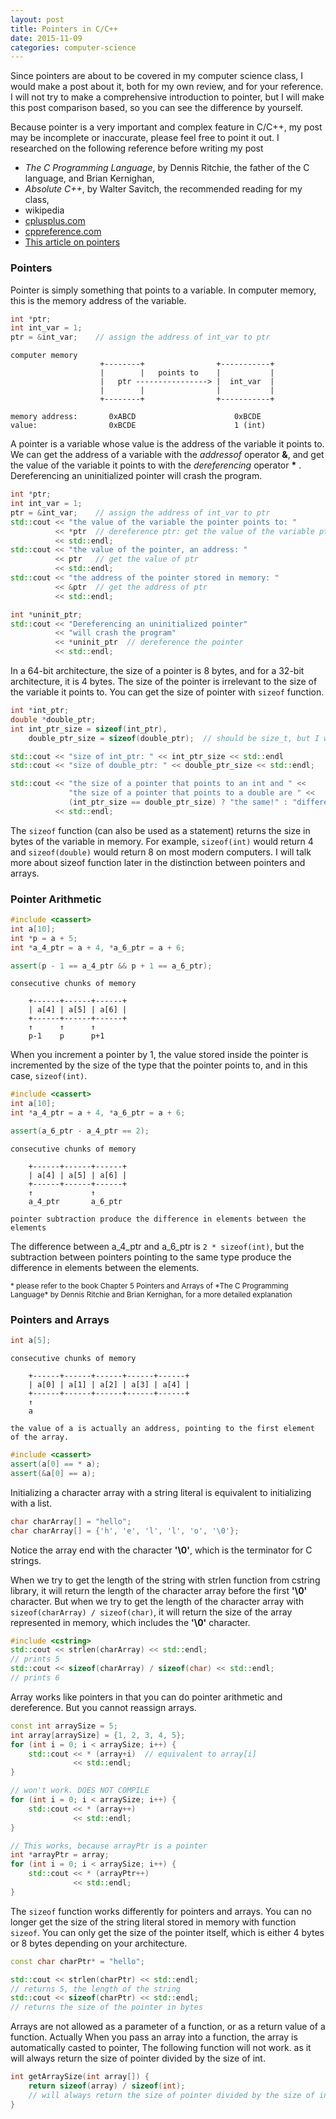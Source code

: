 ```yaml
---
layout: post
title: Pointers in C/C++
date: 2015-11-09
categories: computer-science
---
```



Since pointers are about to be covered in my computer science class,
I would make a post about it, both for my own review, and for your reference.
I will not try to make a comprehensive introduction to pointer, but I will make
this post comparison based, so you can see the difference by yourself.

Because pointer is a very important and complex feature in C/C++, my post may be incomplete or inaccurate,
please feel free to point it out. 
I researched on the following reference before writing my post

- *The C Programming Language*, by Dennis Ritchie, the father of the C language, and Brian Kernighan, 
- *Absolute C++*, by Walter Savitch, the recommended reading for my class,
- wikipedia
- [cplusplus.com](http://www.cplusplus.com/)
- [cppreference.com](http://en.cppreference.com/w/)
- [This article on pointers](http://cslibrary.stanford.edu/106/)

<!--
Most modern programming languages, like Java or Python, have abandoned the use of pointers, 
which when abused, can cause catastrophic consequences. They instead make use of
reference, which makes no difference between the reference itself and the variable obtained from dereference.
-->

### Pointers

Pointer is simply something that points to a variable. In computer memory, this is
the memory address of the variable.

```c++
int *ptr;
int int_var = 1;
ptr = &int_var;    // assign the address of int_var to ptr
```
```
computer memory
                    +--------+                +-----------+
                    |        |   points to    |           |
                    |   ptr ----------------> |  int_var  |
                    |        |                |           |
                    +--------+                +-----------+

memory address:       0xABCD                      0xBCDE
value:                0xBCDE                      1 (int)
```

A pointer is a variable whose value is the address of the variable it points to.
We can get the address of a variable with the _addressof_ operator **&**, and get the value of the
variable it points to with the _dereferencing_ operator **\*** . Dereferencing an
uninitialized pointer will crash the program.

```c++
int *ptr;
int int_var = 1;
ptr = &int_var;    // assign the address of int_var to ptr
std::cout << "the value of the variable the pointer points to: " 
          << *ptr  // dereference ptr: get the value of the variable ptr points to
          << std::endl;
std::cout << "the value of the pointer, an address: " 
          << ptr   // get the value of ptr
          << std::endl;
std::cout << "the address of the pointer stored in memory: " 
          << &ptr  // get the address of ptr
          << std::endl;

int *uninit_ptr;
std::cout << "Dereferencing an uninitialized pointer"
          << "will crash the program"
          << *uninit_ptr  // dereference the pointer 
          << std::endl;
```

In a 64-bit architecture, the size of a pointer
is 8 bytes, and for a 32-bit architecture, it is 4 bytes. The size of the pointer
is irrelevant to the size of the variable it points to. You can get the size of pointer
with ```sizeof``` function.

```c++
int *int_ptr;
double *double_ptr;
int int_ptr_size = sizeof(int_ptr), 
    double_ptr_size = sizeof(double_ptr);  // should be size_t, but I will use int for simplicity

std::cout << "size of int_ptr: " << int_ptr_size << std::endl 
std::cout << "size of double_ptr: " << double_ptr_size << std::endl;

std::cout << "the size of a pointer that points to an int and " <<
             "the size of a pointer that points to a double are " <<
             (int_ptr_size == double_ptr_size) ? "the same!" : "different!" 
          << std::endl;
```

The ```sizeof``` function (can also be used as a statement) returns the size in bytes of
the variable in memory. For example, ```sizeof(int)``` would return 4 
and ```sizeof(double)``` would return 8 on most modern computers. I will talk more
about sizeof function later in the distinction between pointers and arrays.


### Pointer Arithmetic
```c++
#include <cassert>
int a[10];
int *p = a + 5;
int *a_4_ptr = a + 4, *a_6_ptr = a + 6;

assert(p - 1 == a_4_ptr && p + 1 == a_6_ptr);
```
```
consecutive chunks of memory

    +------+------+------+
    | a[4] | a[5] | a[6] |
    +------+------+------+
    ↑      ↑      ↑
    p-1    p      p+1

```

When you increment a pointer by 1, the value stored inside the pointer is incremented
by the size of the type that the pointer points to, and in this case, ```sizeof(int)```.

```c++
#include <cassert>
int a[10];
int *a_4_ptr = a + 4, *a_6_ptr = a + 6;

assert(a_6_ptr - a_4_ptr == 2);
```
```
consecutive chunks of memory

    +------+------+------+
    | a[4] | a[5] | a[6] |
    +------+------+------+
    ↑             ↑
    a_4_ptr       a_6_ptr

pointer subtraction produce the difference in elements between the elements
```

The difference between a_4_ptr and a_6_ptr is ```2 * sizeof(int)```,
but the subtraction between pointers pointing to the same type produce 
the difference in elements between the elements.

<!--
Pointer arithmetic works on the following situations

- Comparison between pointers
  - comparison make sense when two pointers point to members of the same array
- Addition and subtraction of integers on a pointer
- Subtraction of a pointer to another pointer of the members of the same array
-->

<small>
    * please refer to the book Chapter 5 Pointers and Arrays of 
    *The C Programming Language* by Dennis Ritchie and Brian Kernighan, for a more detailed explanation
</small>

### Pointers and Arrays

```c++
int a[5];
```
```
consecutive chunks of memory

    +------+------+------+------+------+
    | a[0] | a[1] | a[2] | a[3] | a[4] |
    +------+------+------+------+------+
    ↑
    a

the value of a is actually an address, pointing to the first element 
of the array.
```
```c++
#include <cassert>
assert(a[0] == * a);
assert(&a[0] == a);
```

Initializing a character array with a string literal is equivalent to
initializing with a list.

```c++
char charArray[] = "hello";
char charArray[] = {'h', 'e', 'l', 'l', 'o', '\0'};
```

Notice the array end with the character **'\0'**, which is the terminator for C strings.

When we try to get the length of the string with strlen function from cstring library,
it will return the length of the character array before the first **'\0'** character.
But when we try to get the length of the character array with ```sizeof(charArray) / sizeof(char)```,
it will return the size of the array represented in memory, which includes the
**'\0'** character.

```c++
#include <cstring>
std::cout << strlen(charArray) << std::endl;
// prints 5
std::cout << sizeof(charArray) / sizeof(char) << std::endl;
// prints 6
```

Array works like pointers in that you can do pointer arithmetic and dereference.
But you cannot reassign arrays.

```c++
const int arraySize = 5;
int array[arraySize] = {1, 2, 3, 4, 5};
for (int i = 0; i < arraySize; i++) {
    std::cout << * (array+i)  // equivalent to array[i]
              << std::endl;
}

// won't work. DOES NOT COMPILE
for (int i = 0; i < arraySize; i++) {
    std::cout << * (array++)
              << std::endl;
}

// This works, because arrayPtr is a pointer
int *arrayPtr = array;
for (int i = 0; i < arraySize; i++) {
    std::cout << * (arrayPtr++)
              << std::endl;
}
```

The ```sizeof``` function works differently for pointers and arrays.
You can no longer get the size of the string literal stored in memory with function ```sizeof```. 
You can only get the size of the pointer itself, 
which is either 4 bytes or 8 bytes depending on your architecture.

```c++
const char charPtr* = "hello";
```
```c++
std::cout << strlen(charPtr) << std::endl;
// returns 5, the length of the string
std::cout << sizeof(charPtr) << std::endl;
// returns the size of the pointer in bytes
```

Arrays are not allowed as a parameter of a function, or as a return value of a function.
Actually When you pass an array into a function, the array is automatically casted to pointer,
The following function will not work. as it will always return the size of pointer divided by the size of int.

```c++
int getArraySize(int array[]) {
    return sizeof(array) / sizeof(int);
    // will always return the size of pointer divided by the size of int
}
```
